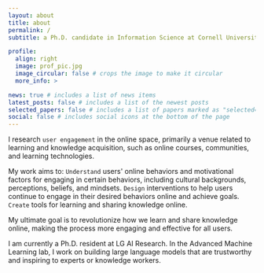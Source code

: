 ```yaml
---
layout: about
title: about
permalink: /
subtitle: a Ph.D. candidate in Information Science at Cornell University

profile:
  align: right
  image: prof_pic.jpg
  image_circular: false # crops the image to make it circular
  more_info: >

news: true # includes a list of news items
latest_posts: false # includes a list of the newest posts
selected_papers: false # includes a list of papers marked as "selected={true}"
social: false # includes social icons at the bottom of the page
---
```


I research `user engagement` in the online space, primarily a venue related to learning and knowledge acquisition, such as online courses, communities, and learning technologies.  

My work aims to:
`Understand` users' online behaviors and motivational factors for engaging in certain behaviors, including cultural backgrounds, perceptions, beliefs, and mindsets.
`Design` interventions to help users continue to engage in their desired behaviors online and achieve goals.
`Create` tools for learning and sharing knowledge online.

My ultimate goal is to revolutionize how we learn and share knowledge online, making the process more engaging and effective for all users.

I am currently a Ph.D. resident at LG AI Research. In the Advanced Machine Learning lab, I work on building large language models that are trustworthy and inspiring to experts or knowledge workers.
